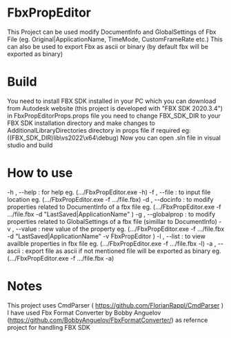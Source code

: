 # FbxPropEditor
This Project can be used modify DocumentInfo  and GlobalSettings of Fbx File (eg. Original|ApplicationName, TimeMode, CustomFrameRate etc.)
This can also be used to export Fbx as ascii or binary (by default fbx will be exported as binary)

# Build
You need to install FBX SDK installed in your PC which you can download from Autodesk website (this project is developed with "FBX SDK 2020.3.4")
in FbxPropEditorProps.props file you need to change FBX_SDK_DIR to your FBX SDK installation directory and make changes to AdditionalLibraryDirectories directory in props file if required eg:((FBX_SDK_DIR)lib\vs2022\x64\debug\)
Now you can open .sln file in visual studio and build

# How to use

-h , --help : for help eg. (.../FbxPropEditor.exe -h)
-f , --file : to input file location eg. (.../FbxPropEditor.exe -f .../file.fbx)
-d , --docinfo : to modify properties related to DocumentInfo of a fbx file  eg. (.../FbxPropEditor.exe -f .../file.fbx -d "LastSaved|ApplicationName" )
-g , --globalprop : to modify properties related to GlobalSettings of a fbx file (simillar to DocumentInfo)
-v , --value : new value of the property eg. (.../FbxPropEditor.exe -f .../file.fbx -d "LastSaved|ApplicationName" -v FbxPropEditor )
-l , --list : to view availble properties in fbx file eg. (.../FbxPropEditor.exe -f .../file.fbx -l)
-a , --ascii : export file as ascii if not mentioned file will be exported as binary eg. (.../FbxPropEditor.exe -f .../file.fbx -a)

# Notes
This project uses CmdParser ( https://github.com/FlorianRappl/CmdParser )
I have used Fbx Format Converter by Bobby Anguelov (https://github.com/BobbyAnguelov/FbxFormatConverter/) as refernce project for handling FBX SDK

